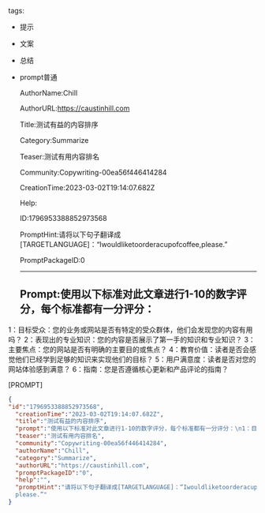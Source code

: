   tags: 
- 提示
- 文案
- 总结
- prompt普通

  AuthorName:Chill

  AuthorURL:https://caustinhill.com

  Title:测试有益的内容排序

  Category:Summarize

  Teaser:测试有用内容排名

  Community:Copywriting-00ea56f446414284

  CreationTime:2023-03-02T19:14:07.682Z

  Help:

  ID:1796953388852973568

  PromptHint:请将以下句子翻译成[TARGETLANGUAGE]：“Iwouldliketoorderacupofcoffee,please.”

  PromptPackageID:0

  ---

  ## Prompt:使用以下标准对此文章进行1-10的数字评分，每个标准都有一分评分：
1：目标受众：您的业务或网站是否有特定的受众群体，他们会发现您的内容有用吗？
2：表现出的专业知识：您的内容是否展示了第一手的知识和专业知识？
3：主要焦点：您的网站是否有明确的主要目的或焦点？
4：教育价值：读者是否会感觉他们已经学到足够的知识来实现他们的目标？
5：用户满意度：读者是否对您的网站体验感到满意？
6：指南：您是否遵循核心更新和产品评论的指南？

[PROMPT]

  ```json
  {
  "id":"1796953388852973568",
    "creationTime":"2023-03-02T19:14:07.682Z",
    "title":"测试有益的内容排序",
    "prompt":"使用以下标准对此文章进行1-10的数字评分，每个标准都有一分评分：\n1：目标受众：您的业务或网站是否有特定的受众群体，他们会发现您的内容有用吗？\n2：表现出的专业知识：您的内容是否展示了第一手的知识和专业知识？\n3：主要焦点：您的网站是否有明确的主要目的或焦点？\n4：教育价值：读者是否会感觉他们已经学到足够的知识来实现他们的目标？\n5：用户满意度：读者是否对您的网站体验感到满意？\n6：指南：您是否遵循核心更新和产品评论的指南？\n\n[PROMPT]",
    "teaser":"测试有用内容排名",
    "community":"Copywriting-00ea56f446414284",
    "authorName":"Chill",
    "category":"Summarize",
    "authorURL":"https://caustinhill.com",
    "promptPackageID":"0",
    "help":"",
    "promptHint":"请将以下句子翻译成[TARGETLANGUAGE]：“Iwouldliketoorderacupofcoffee,
    please.”"
  }
  ```
